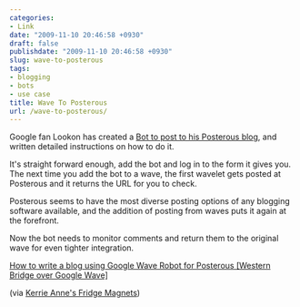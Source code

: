```yaml
---
categories:
- Link
date: "2009-11-10 20:46:58 +0930"
draft: false
publishdate: "2009-11-10 20:46:58 +0930"
slug: wave-to-posterous
tags:
- blogging
- bots
- use case
title: Wave To Posterous
url: /wave-to-posterous/
---
```

Google fan Lookon has created a [Bot to post to his Posterous
blog](http://posterous-robot.appspot.com/ "Posterous Bot"), and written
detailed instructions on how to do it.

It's straight forward enough, add the bot and log in to the form it
gives you. The next time you add the bot to a wave, the first wavelet
gets posted at Posterous and it returns the URL for you to check.

Posterous seems to have the most diverse posting options of any blogging
software available, and the addition of posting from waves puts it again
at the forefront.

Now the bot needs to monitor comments and return them to the original
wave for even tighter integration.

[How to write a blog using Google Wave Robot for Posterous \[Western
Bridge over Google
Wave\]](http://blog.kangye.org/how-to-write-a-blog-using-google-wave-robot-f?c=1)

(via [Kerrie Anne's Fridge
Magnets](http://kerrieannesfridgedoor.blogspot.com/2009/10/posting-to-posterous-blogs-via-google.html))